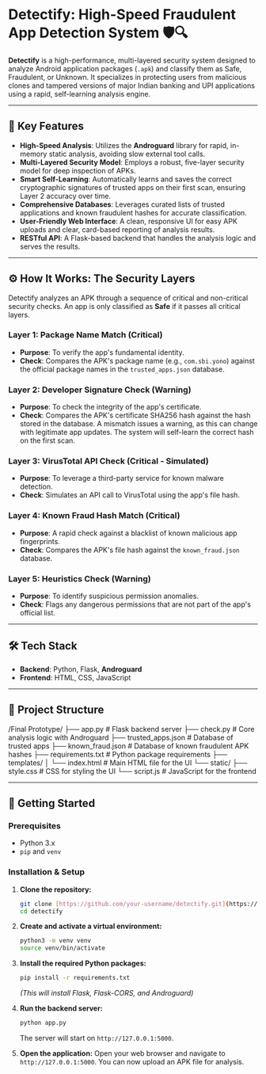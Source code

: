 # Detectify: High-Speed Fraudulent App Detection System 🛡️🔍

**Detectify** is a high-performance, multi-layered security system designed to analyze Android application packages (`.apk`) and classify them as Safe, Fraudulent, or Unknown. It specializes in protecting users from malicious clones and tampered versions of major Indian banking and UPI applications using a rapid, self-learning analysis engine.

---

## 🚀 Key Features

-   **High-Speed Analysis**: Utilizes the **Androguard** library for rapid, in-memory static analysis, avoiding slow external tool calls.
-   **Multi-Layered Security Model**: Employs a robust, five-layer security model for deep inspection of APKs.
-   **Smart Self-Learning**: Automatically learns and saves the correct cryptographic signatures of trusted apps on their first scan, ensuring Layer 2 accuracy over time.
-   **Comprehensive Databases**: Leverages curated lists of trusted applications and known fraudulent hashes for accurate classification.
-   **User-Friendly Web Interface**: A clean, responsive UI for easy APK uploads and clear, card-based reporting of analysis results.
-   **RESTful API**: A Flask-based backend that handles the analysis logic and serves the results.

---

## ⚙️ How It Works: The Security Layers

Detectify analyzes an APK through a sequence of critical and non-critical security checks. An app is only classified as **Safe** if it passes all critical layers.

### Layer 1: Package Name Match (Critical)
-   **Purpose**: To verify the app's fundamental identity.
-   **Check**: Compares the APK's package name (e.g., `com.sbi.yono`) against the official package names in the `trusted_apps.json` database.

### Layer 2: Developer Signature Check (Warning)
-   **Purpose**: To check the integrity of the app's certificate.
-   **Check**: Compares the APK's certificate SHA256 hash against the hash stored in the database. A mismatch issues a warning, as this can change with legitimate app updates. The system will self-learn the correct hash on the first scan.

### Layer 3: VirusTotal API Check (Critical - Simulated)
-   **Purpose**: To leverage a third-party service for known malware detection.
-   **Check**: Simulates an API call to VirusTotal using the app's file hash.

### Layer 4: Known Fraud Hash Match (Critical)
-   **Purpose**: A rapid check against a blacklist of known malicious app fingerprints.
-   **Check**: Compares the APK's file hash against the `known_fraud.json` database.

### Layer 5: Heuristics Check (Warning)
-   **Purpose**: To identify suspicious permission anomalies.
-   **Check**: Flags any dangerous permissions that are not part of the app's official list.

---

## 🛠️ Tech Stack

-   **Backend**: Python, Flask, **Androguard**
-   **Frontend**: HTML, CSS, JavaScript

---

## 📂 Project Structure


/Final Prototype/
├── app.py                  # Flask backend server
├── check.py                # Core analysis logic with Androguard
├── trusted_apps.json       # Database of trusted apps
├── known_fraud.json        # Database of known fraudulent APK hashes
├── requirements.txt        # Python package requirements
├── templates/
│   └── index.html          # Main HTML file for the UI
└── static/
├── style.css           # CSS for styling the UI
└── script.js           # JavaScript for the frontend


---

## 🏁 Getting Started

### Prerequisites

-   Python 3.x
-   `pip` and `venv`

### Installation & Setup

1.  **Clone the repository:**
    ```bash
    git clone [https://github.com/your-username/detectify.git](https://github.com/your-username/detectify.git)
    cd detectify
    ```

2.  **Create and activate a virtual environment:**
    ```bash
    python3 -m venv venv
    source venv/bin/activate
    ```

3.  **Install the required Python packages:**
    ```bash
    pip install -r requirements.txt
    ```
    *(This will install Flask, Flask-CORS, and Androguard)*

4.  **Run the backend server:**
    ```bash
    python app.py
    ```
    The server will start on `http://127.0.0.1:5000`.

5.  **Open the application:**
    Open your web browser and navigate to `http://127.0.0.1:5000`. You can now upload an APK file for analysis.
